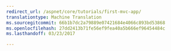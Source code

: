 ```yaml
--- 
redirect_url: /aspnet/core/tutorials/first-mvc-app/
translationtype: Machine Translation
ms.sourcegitcommit: 66b1b7dc2a79889e07421684e4066c893bd53868
ms.openlocfilehash: 27dd2413b71fe56ef9fea40a5b666ef96454484c
ms.lasthandoff: 03/23/2017

---
```

